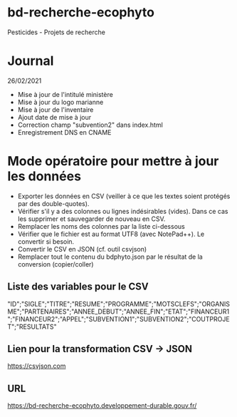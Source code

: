 # bd-recherche-ecophyto
Pesticides - Projets de recherche


# Journal

26/02/2021
* Mise à jour de l'intitulé ministère
* Mise à jour du logo marianne
* Mise à jour de l'inventaire
* Ajout date de mise à jour
* Correction champ "subvention2" dans index.html
* Enregistrement DNS en CNAME



# Mode opératoire pour mettre à jour les données

* Exporter les données en CSV (veiller à ce que les textes soient protégés par des double-quotes).
* Vérifier s'il y a des colonnes ou lignes indésirables (vides). Dans ce cas les supprimer et sauvegarder de nouveau en CSV.
* Remplacer les noms des colonnes par la liste ci-dessous
* Vérifier que le fichier est au format UTF8 (avec NotePad++). Le convertir si besoin.
* Convertir le CSV en JSON (cf. outil csvjson)
* Remplacer tout le contenu du bdphyto.json par le résultat de la conversion (copier/coller)


## Liste des variables pour le CSV

"ID";"SIGLE";"TITRE";"RESUME";"PROGRAMME";"MOTSCLEFS";"ORGANISME";"PARTENAIRES";"ANNEE_DEBUT";"ANNEE_FIN";"ETAT";"FINANCEUR1";"FINANCEUR2";"APPEL";"SUBVENTION1";"SUBVENTION2";"COUTPROJET";"RESULTATS"


## Lien pour la transformation CSV -> JSON

https://csvjson.com


## URL 

https://bd-recherche-ecophyto.developpement-durable.gouv.fr/




